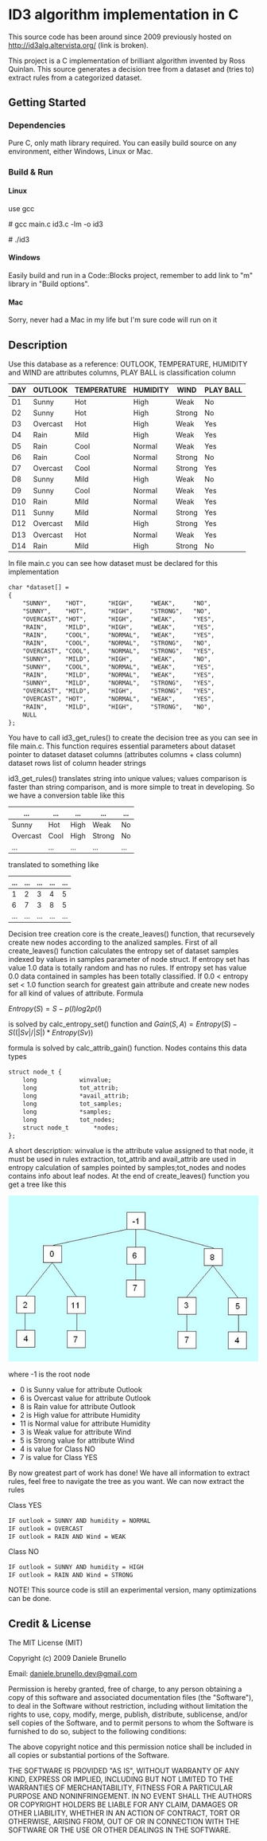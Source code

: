 # ID3 algorithm implementation in C

This source code has been around since 2009 previously hosted on http://id3alg.altervista.org/ (link is broken).

This project is a C implementation of brilliant algorithm invented by Ross Quinlan. 
This source generates a decision tree from a dataset and (tries to) extract rules from a categorized dataset.

## Getting Started

### Dependencies

Pure C, only math library required. You can easily build source on any environment, either Windows, Linux or Mac.

### Build & Run

#### Linux

use gcc

\# gcc main.c id3.c -lm -o id3

\# ./id3

#### Windows

Easily build and run in a Code::Blocks project, remember to add link to "m" library in "Build options".

#### Mac

Sorry, never had a Mac in my life but I'm sure code will run on it

## Description

Use this database as a reference:
OUTLOOK, TEMPERATURE, HUMIDITY and WIND are attributes columns, PLAY BALL is classification column

| DAY	| OUTLOOK |	TEMPERATURE	| HUMIDITY | WIND |	PLAY BALL |
| --- | ------- | ----------- | -------- | ---- | --------- |
| D1 | Sunny | Hot | High | Weak | No |
| D2 | Sunny | Hot | High | Strong |	No |  
| D3 | Overcast | Hot | High | Weak | Yes | 
| D4 | Rain | Mild | High | Weak | Yes | 
| D5 | Rain | Cool | Normal | Weak | Yes | 
| D6 | Rain | Cool | Normal | Strong | No | 
| D7 | Overcast | Cool | Normal | Strong | Yes | 
| D8 | Sunny | Mild | High | Weak | No | 
| D9 | Sunny | Cool | Normal | Weak | Yes | 
| D10 | Rain | Mild | Normal | Weak | Yes | 
| D11 | Sunny | Mild | Normal | Strong | Yes | 
| D12 | Overcast | Mild | High | Strong | Yes | 
| D13 | Overcast | Hot | Normal | Weak | Yes | 
| D14 | Rain | Mild | High | Strong | No | 

In file main.c you can see how dataset must be declared for this implementation

```
char *dataset[] =
{
	"SUNNY",  	"HOT",    	"HIGH",    	"WEAK",		"NO",
	"SUNNY",	"HOT",    	"HIGH",    	"STRONG",	"NO",
	"OVERCAST",	"HOT",    	"HIGH",   	"WEAK",		"YES",
	"RAIN",		"MILD",   	"HIGH",   	"WEAK",		"YES",
	"RAIN",		"COOL",		"NORMAL",  	"WEAK",		"YES",
	"RAIN",		"COOL",  	"NORMAL",  	"STRONG",	"NO",
	"OVERCAST",	"COOL",  	"NORMAL",  	"STRONG",	"YES",
	"SUNNY", 	"MILD",  	"HIGH",    	"WEAK",		"NO",
	"SUNNY", 	"COOL",  	"NORMAL",  	"WEAK",		"YES",
	"RAIN",		"MILD",  	"NORMAL",  	"WEAK",		"YES",
	"SUNNY", 	"MILD",  	"NORMAL",  	"STRONG",	"YES",
	"OVERCAST",	"MILD",  	"HIGH",    	"STRONG",	"YES",
	"OVERCAST",	"HOT", 		"NORMAL",  	"WEAK",		"YES",
	"RAIN",  	"MILD",  	"HIGH",		"STRONG",	"NO",
	NULL
};
```

You have to call id3_get_rules() to create the decision tree as you can see in file main.c. This function requires essential parameters about dataset
pointer to dataset
dataset columns (attributes columns + class column)
dataset rows
list of column header strings

id3_get_rules() translates string into unique values; values comparison is faster than string comparison, and is more simple to treat in developing. So we have a conversion table like this

| ... | ... | ... | ... | ... |
| --- | --- | --- | --- | --- |
| Sunny | Hot | High | Weak | No |
| Overcast | Cool | High | Strong | No |
| ... | ... | ... | ... | ... |

translated to something like

| ... | ... | ... | ... | ... |
| --- | --- | --- | --- | --- |
| 1 | 2 | 3 | 4 | 5 | 
| 6 | 7 | 3 | 8 | 5 |
| ... | ... | ... | ... | ... |


Decision tree creation core is the create_leaves() function, that recursevely create new nodes according to the analized samples. 
First of all create_leaves() function calculates the entropy set of dataset samples indexed by values in samples parameter of node struct.
If entropy set has value 1.0 data is totally random and has no rules.
If entropy set has value 0.0 data contained in samples has been totally classified.
If 0.0 < entropy set < 1.0 function search for greatest gain attribute and create new nodes for all kind of values of attribute.
Formula

$Entropy(S) = S -p(I) log2 p(I)$

is solved by calc_entropy_set() function and
$Gain(S, A) = Entropy(S) - S ((|Sv| / |S|) * Entropy(Sv))$

formula is solved by calc_attrib_gain() function. Nodes contains this data types

```
struct node_t {
	long			winvalue;
	long			tot_attrib;
	long			*avail_attrib;
	long			tot_samples;
	long			*samples;
	long			tot_nodes;
	struct node_t		*nodes;
};
```

A short description: winvalue is the attribute value assigned to that node, it must be used in rules extraction, tot_attrib and avail_attrib are used in entropy calculation of samples pointed by samples;tot_nodes and nodes contains info about leaf nodes. 
At the end of create_leaves() function you get a tree like this

![alt text](https://github.com/dannyb79/id3/blob/main/tree.jpg?raw=true)

where
-1 is the root node
- 0 is Sunny value for attribute Outlook
- 6 is Overcast value for attribute Outlook
- 8 is Rain value for attribute Outlook
- 2 is High value for attribute Humidity
- 11 is Normal value for attribute Humidity
- 3 is Weak value for attribute Wind
- 5 is Strong value for attribute Wind
- 4 is value for Class NO
- 7 is value for Class YES

By now greatest part of work has done! We have all information to extract rules, feel free to navigate the tree as you want.
We can now extract the rules

Class YES

	IF outlook = SUNNY AND humidity = NORMAL
	IF outlook = OVERCAST
	IF outlook = RAIN AND Wind = WEAK

Class NO

	IF outlook = SUNNY AND humidity = HIGH
	IF outlook = RAIN AND Wind = STRONG

NOTE! This source code is still an experimental version, many optimizations can be done.

## Credit & License 

The MIT License (MIT)

Copyright (c) 2009 Daniele Brunello

Email: daniele.brunello.dev@gmail.com

Permission is hereby granted, free of charge, to any person obtaining a copy of this software and associated documentation files (the "Software"), to deal in the Software without restriction, including without limitation the rights to use, copy, modify, merge, publish, distribute, sublicense, and/or sell copies of the Software, and to permit persons to whom the Software is furnished to do so, subject to the following conditions:

The above copyright notice and this permission notice shall be included in all copies or substantial portions of the Software.

THE SOFTWARE IS PROVIDED "AS IS", WITHOUT WARRANTY OF ANY KIND, EXPRESS OR IMPLIED, INCLUDING BUT NOT LIMITED TO THE WARRANTIES OF MERCHANTABILITY, FITNESS FOR A PARTICULAR PURPOSE AND NONINFRINGEMENT. IN NO EVENT SHALL THE AUTHORS OR COPYRIGHT HOLDERS BE LIABLE FOR ANY CLAIM, DAMAGES OR OTHER LIABILITY, WHETHER IN AN ACTION OF CONTRACT, TORT OR OTHERWISE, ARISING FROM, OUT OF OR IN CONNECTION WITH THE SOFTWARE OR THE USE OR OTHER DEALINGS IN THE SOFTWARE.




